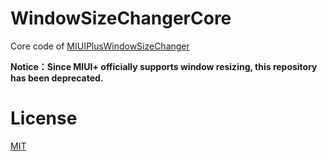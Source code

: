 # WindowSizeChangerCore
Core code of [MIUIPlusWindowSizeChanger](https://github.com/RF103T/MIUIPlusWindowSizeChanger)

**Notice：Since MIUI+ officially supports window resizing, this repository has been deprecated.**

# License
[MIT](https://github.com/RF103T/WindowSizeChangerCore/blob/main/LICENSE)
